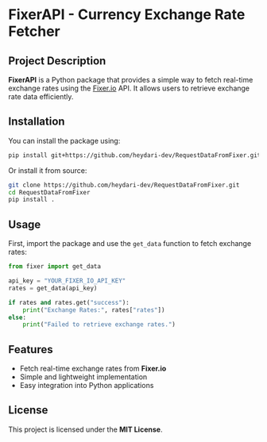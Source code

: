 # FixerAPI - Currency Exchange Rate Fetcher  

## Project Description  

**FixerAPI** is a Python package that provides a simple way to fetch real-time exchange rates using the [Fixer.io](https://fixer.io) API. It allows users to retrieve exchange rate data efficiently.  

## Installation  

You can install the package using:  

```bash
pip install git+https://github.com/heydari-dev/RequestDataFromFixer.git
```

Or install it from source:  

```bash
git clone https://github.com/heydari-dev/RequestDataFromFixer.git  
cd RequestDataFromFixer  
pip install .
```

## Usage  

First, import the package and use the `get_data` function to fetch exchange rates:  

```python
from fixer import get_data

api_key = "YOUR_FIXER_IO_API_KEY"
rates = get_data(api_key)

if rates and rates.get("success"):
    print("Exchange Rates:", rates["rates"])
else:
    print("Failed to retrieve exchange rates.")
```

## Features  

- Fetch real-time exchange rates from **Fixer.io**  
- Simple and lightweight implementation  
- Easy integration into Python applications  

## License  

This project is licensed under the **MIT License**.

